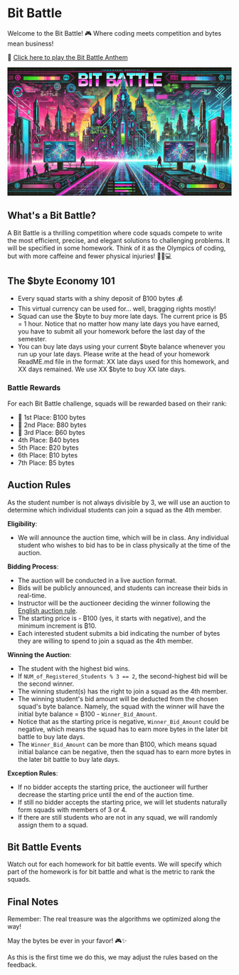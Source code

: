 # Bit Battle

Welcome to the Bit Battle! 🎮 Where coding meets competition and bytes mean business! 

🎵 [Click here to play the Bit Battle Anthem](https://www.dropbox.com/scl/fi/949wt25ywgx5790z16ipn/BitBattle.mp3?rlkey=dvdcjbpf55lqtlrj26duc0yuh&dl=0)

![bit_battle](./syllabus.assets/bitbattle.png)

## What's a Bit Battle? 

A Bit Battle is a thrilling competition where code squads compete to write the most efficient, precise, and elegant solutions to challenging problems. It will be specified in some homework. Think of it as the Olympics of coding, but with more caffeine and fewer physical injuries! 🏃‍♂️💻

## The $byte Economy 101

- Every squad starts with a shiny deposit of ₿100 bytes 💰
- This virtual currency can be used for... well, bragging rights mostly! 
- Squad can use the $byte to buy more late days. The current price is ₿5 = 1 hour. Notice that no matter how many late days you have earned, you have to submit all your homework before the last day of the semester.
- You can buy late days using your current $byte balance whenever you run up your late days. Please write at the head of your homework ReadME.md file in the format: XX late days used for this homework, and XX days remained. We use XX $byte to buy XX late days.

### Battle Rewards
For each Bit Battle challenge, squads will be rewarded based on their rank:

- 🥇 1st Place: ₿100 bytes
- 🥈 2nd Place: ₿80 bytes
- 🥉 3rd Place: ₿60 bytes
- 4th Place: ₿40 bytes
- 5th Place: ₿20 bytes
- 6th Place: ₿10 bytes
- 7th Place: ₿5 bytes

## Auction Rules

As the student number is not always divisible by 3, we will use an auction to determine which individual students can join a squad as the 4th member. 

**Eligibility**: 

- We will announce the auction time, which will be in class. Any individual student who wishes to bid has to be in class physically at the time of the auction.

**Bidding Process**:

- The auction will be conducted in a live auction format.
- Bids will be publicly announced, and students can increase their bids in real-time.
- Instructor will be the auctioneer deciding the winner following the [English auction rule](https://en.wikipedia.org/wiki/English_auction).
- The starting price is - ₿100 (yes, it starts with negative), and the minimum increment is ₿10.
- Each interested student submits a bid indicating the number of bytes they are willing to spend to join a squad as the 4th member.

**Winning the Auction**:

- The student with the highest bid wins.
- If `NUM_of_Registered_Students % 3 == 2`, the second-highest bid will be the second winner.
- The winning student(s) has the right to join a squad as the 4th member.
- The winning student's bid amount will be deducted from the chosen squad's byte balance. Namely, the squad with the winner will have the initial byte balance = ₿100 - `Winner_Bid_Amount`.
- Notice that as the starting price is negative, `Winner_Bid_Amount` could be negative, which means the squad has to earn more bytes in the later bit battle to buy late days.
-  The `Winner_Bid_Amount` can be more than ₿100, which means squad initial balance can be negative, then the squad has to earn more bytes in the later bit battle to buy late days.

**Exception Rules**:

- If no bidder accepts the starting price, the auctioneer will further decrease the starting price until the end of the auction time.
- If still no bidder accepts the starting price, we will let students naturally form squads with members of 3 or 4.
- If there are still students who are not in any squad, we will randomly assign them to a squad.


## Bit Battle Events

Watch out for each homework for bit battle events. We will specify which part of the homework is for bit battle and what is the metric to rank the squads.


## Final Notes

Remember: The real treasure was the algorithms we optimized along the way! 

May the bytes be ever in your favor! 🎮✨

As this is the first time we do this, we may adjust the rules based on the feedback. 

